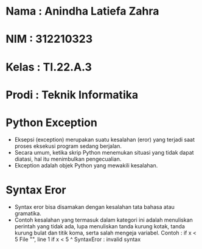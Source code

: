 # Nama : Anindha Latiefa Zahra
# NIM : 312210323
# Kelas : TI.22.A.3
# Prodi : Teknik Informatika
# Python Exception
- Eksepsi (exception) merupakan suatu kesalahan (eror) yang terjadi saat proses eksekusi program sedang berjalan. 
- Secara umum, ketika skrip Python menemukan situasi yang tidak dapat diatasi, hal itu menimbulkan pengecualian.
- Ekception adalah objek Python yang mewakili kesalahan.
# Syntax Eror
- Syntax eror bisa disamakan dengan kesalahan tata bahasa atau gramatika.
- Contoh kesalahan yang termasuk dalam kategori ini adalah menuliskan perintah yang tidak ada, lupa menuliskan tanda kurung kotak, tanda kurung bulat dan titik koma, serta salah mengeja variabel.
Contoh : 
  if x < 5 
  File "<stdin>", line 1 
  if x < 5
  ^
SyntaxEror : invalid syntax
